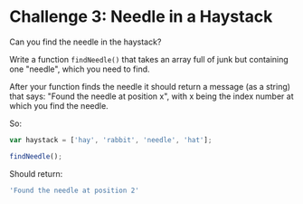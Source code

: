 # Challenge 3: Needle in a Haystack

Can you find the needle in the haystack?

Write a function `findNeedle()` that takes an array full of junk but containing one "needle", which you need to find.

After your function finds the needle it should return a message (as a string) that says: "Found the needle at position x", with x being the index number at which you find the needle.

So:

```js
var haystack = ['hay', 'rabbit', 'needle', 'hat'];

findNeedle();
```

Should return:

```js
'Found the needle at position 2'
```
